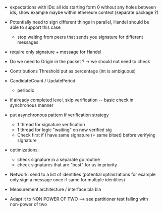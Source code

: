 + expectations with IDs: all ids starting form 0 without any holes between ids,
  show example maybe within ethereum context (separate package ?)
+ Potentially need to sign different things in parallel, Handel should be able
  to support this case
    - stop waiting from peers that sends you signature for different messages
+ require only signature + message for Handel
+ Do we need to Origin in the packet ? -> we should not need to check

+ Contributions Threshold put as percentage (int is ambiguous)

+ CandidateCount / UpdatePeriod
    - periodic 


+ if already completed level, skip verification
 -- basic check in synchronous manner

+ put asynchronous pattern if verification strategy
    + 1 thread for signature verification
    + 1 thread for logic "waiting" on new verified sig
    + Check first if I have same signature (= same bitset) before verifying
  signature

+ optimizations:
    - check signature in a separate go routine
    - check signatures that are "best" for us in priority

+ Network: send to  a list of identities  (potential optimizations for example
  only sign a message once if same for multiple identities)

+ Measurement architecture / interface bla bla

+ Adapt it to NON POWER OF TWO --> see partitioner test failing with non-power
  of two
